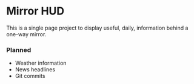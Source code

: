 # Mirror HUD
This is a single page project to display useful, daily, information behind a one-way mirror.

### Planned
  - Weather information
  - News headlines
  - Git commits
